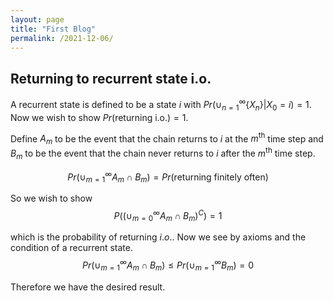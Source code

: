 ```yaml
---
layout: page
title: "First Blog"
permalink: /2021-12-06/
---
```


## Returning to recurrent state i.o.   

A recurrent state is defined to be a state $i$ with $Pr(\cup_{n=1}^{\infty}\{X_n\}|X_0=i)=1$. Now we wish to show $Pr(\text{returning i.o.})=1$. 

Define $A_m$ to be the event that the chain returns to $i$ at the $m^{\text{th}}$ time step and $B_m$ to be the event that the chain never returns to $i$ after the $m^{\text{th}}$ time step.  

$$Pr(\cup_{m=1}^{\infty} A_m \cap B_m)=Pr(\text{returning finitely often})$$  

So we wish to show 
$$P\left( \left(\cup_{m=0}^\infty A_m \cap B_m \right)^C \right) =1$$  

which is the probability of returning $i.o.$. Now we see by axioms and the condition of a recurrent state.  
$$Pr(\cup_{m=1}^{\infty} A_m \cap B_m) \leq Pr(\cup_{m=1}^{\infty} B_m)=0$$  

Therefore we have the desired result. 